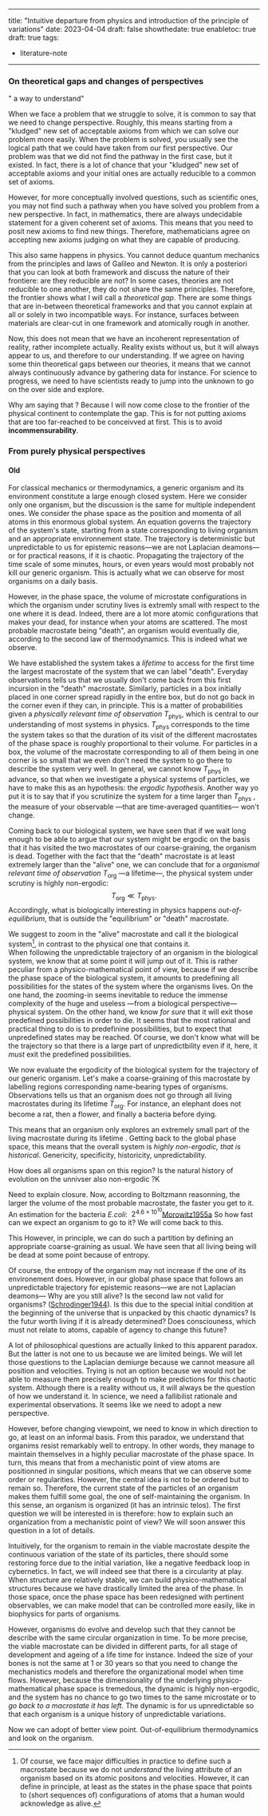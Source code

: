 
---
title: "Intuitive departure from physics and introduction of the principle of variations"
date: 2023-04-04
draft: false
showthedate: true
enabletoc: true
draft: true
tags:
- literature-note
---

### On theoretical gaps and changes of perspectives

" a way to understand"

When we face a problem that we struggle to solve, it is common to say that we need to change perspective. 
Roughly, this means starting from a "kludged" new set of acceptable axioms from which we can solve our problem more easily.
When the problem is solved, you usually see the logical path that we could have taken from our first perspective. 
Our problem was that we did not find the pathway in the first case, but it existed.
In fact, there is a lot of chance that your "kludged" new set of acceptable axioms and your initial ones are actually reducible to a common set of axioms. 

However, for more conceptually involved questions, such as scientific ones, you may not find such a pathway when you have solved you problem from a new perspective.
In fact, in mathematics, there are always undecidable statement for a given coherent set of axioms. This means that you need to posit new axioms to find new things. 
Therefore, mathematicians agree on accepting new axioms judging on what they are capable of producing.

This also same happens in physics. You cannot deduce quantum mechanics from the principles and laws of Galileo and Newton. 
It is only a posteriori that you can look at both framework and discuss the nature of their frontiere: are they reducible are not? 
In some cases, theories are not reducible to one another, they do not share the same principles.
Therefore, the frontier shows what I will call a *theoretical gap*.
There are some things that are in-between theoretical frameworks and that you cannot explain at all or solely in two incompatible ways. 
For instance, surfaces between materials are clear-cut in one framework and atomically rough in another. 

Now, this does not mean that we have an incoherent representation of reality, rather incomplete actually.
Reality exists without us, but it will always appear to us, and therefore to our understanding. 
If we agree on having some thin theoretical gaps between our theories, it means that we cannot always continuously advance by gathering data for instance. 
For science to progress, we need to have scientists ready to jump into the unknown to go on the over side and explore. 

Why am saying that ? Because I will now come close to the frontier of the physical continent to contemplate the gap.
This is for not putting axioms that are too far-reached to be conceivved at first. 
This is to avoid **incommensurability**.


### From purely physical perspectives



#### Old

For classical mechanics or thermodynamics, a generic organism and its environment constitute a large enough closed system. 
Here we consider only one organism, but the discussion is the same for multiple independent ones.
We consider the phase space as the position and momenta of all atoms in this enormous global system. 
An equation governs the trajectory of the system's state, starting from a state corresponding to living organism and an appropriate environnement state. 
The trajectory is deterministic but unpredictable to us for epistemic reasons—we are not Laplacian deamons— or for practical reasons, if it is chaotic. 
Propagating the trajectory of the time scale of some minutes, hours, or even years would most probably not kill our generic organism. 
This is actually what we can observe for most organisms on a daily basis.

However, in the phase space, the volume of microstate configurations in which the organism under scrutiny lives is extremly small with respect to the one where it is dead. 
Indeed, there are a lot more atomic configurations that makes your dead, for instance when your atoms are scattered. The most probable macrostate being "death", an organism would eventually die, according to the second law of thermodynamics. This is indeed what we observe. 

We have established the system takes a *lifetime* to access for the first time the largest macrostate of the system that we can label "death". Everyday observations tells us that we usually don't come back from this first incursion in the "death" macrostate. Similarly, particles in a box initially placed in one corner spread rapidly in the entire box, but do not go back in the corner even if they can, in principle. This is a matter of probabilities given a *physically relevant time of observation* $T_{\mathrm{phys}}$, which is central to our understanding of most systems in physics. $T_{\mathrm{phys}}$ corresponds to the time the system takes so that the duration of its visit of the different macrostates of the phase space is roughly proportional to their volume. For particles in a box, the volume of the macrostate corresponding to all of them being in one corner is so small that we even don't need the system to go there to describe the system very well. In general, we cannot know $T_{\mathrm{phys}}$ in advance, so that when we investigate a physical systems of particles, we have to make this as an hypothesis: the *ergodic hypothesis*. Another way yo put it is to say that if you scrutinize the system for a time larger than  $T_{\mathrm{phys}}$ , the measure of your observable —that are time-averaged quantities— won't change. 

Coming back to our biological system, we have seen that if we wait long enough to be able to argue that our system might be ergodic on the basis that it has visited the two macrostates of our coarse-graining, the organism is dead. Together with the fact that the "death" macrostate is at least extremely larger than the "alive" one, we can conclude that for a *organismal relevant time of observation*  $T_{\mathrm{org}}$ —a lifetime—, the physical system under scrutiny is highly non-ergodic: $$T_{\mathrm{org}} \ll T_{\mathrm{phys}}.$$Accordingly, what is biologically interesting in physics happens *out-of-equilibrium*, that is outside the "equilibrium" or "death" macrostate. 

We suggest to zoom in the "alive" macrostate and call it the biological system[^1], in contrast to the physical one that contains it.  
When following the unpredictable trajectory of an organism in the biological system, we know that at some point it will jump out of it. 
This is rather peculiar from a physico-mathematical point of view, because if we describe the phase space of the biological system, it amounts to predefining all possibilities for the states of the system where the organisms lives. 
On the one hand, the zooming-in seems inevitable to reduce the immense complexity of the huge and useless —from  a biological perspective— physical system. 
On the other hand, we know *for sure* that it will exit those predefined possibilities in order to die. 
It seems that the most rational and practical thing to do is to predefinine possibilities, but to expect that unpredefined states may be reached. 
Of course, we don't know what will be the trajectory so that there is a large part of unpredictbility even if it, here, it *must* exit the predefined possibilities. 

We now evaluate the ergodicity of the biological system for the trajectory of our generic organism. 
Let's make a coarse-graining of this macrostate by labelling regions corresponding name-bearing types of organisms.
Observations tells us that an organism does not go through all living macrostates during its lifetime $T_{\mathrm{org}}$. 
For instance, an elephant does not become a rat, then a flower, and finally a bacteria before dying.


This means that an organism only explores an extremely small part of the living macrostate during its lifetime . 
Getting back to the global phase space, this means that the overall system is *highly non-ergodic, that is historical*.
Genericity, specificity, historicity, unpredictability.


How does all organisms span on this region?
Is the natural history of evolution on the unnivser also non-ergodic ?K



Need to explain closure.
Now, according to Boltzmann reasonning, the larger the volume of the most probable macrostate, the faster you get to it. 
An estimation for the bacteria *E.coli*:   $2^{4.6\times 10^{10}}$[Morowitz1955a](reference/Morowitz1955a.md)
So how fast can we expect an organism to go to it? We will come back to this. 


[^1]: Of course, we face major difficulties in practice to define such a macrostate because we do not *understand* the living attribute of an organism based on its atomic positons and velocities. However, it can define in principle, at least as the states in the phase space that points to (short sequences of) configurations of atoms that a human would acknowledge as alive. 



This 
However, in principle, we can do such a partition by defining an appropriate coarse-graining as usual.
We have seen that all living being will be dead at some point because of entropy. 


Of course, the entropy of the organism may not increase if the one of its environement does. However, in our global phase space that follows an unpredictable trajectory for epistemic reasons—we are not Laplacian deamons— 
Why are you still alive? Is the second law not valid for organisms? ([Schrodinger1944](reference/Schrodinger1944.md)). Is this due to the special initial condition at the beginning of the universe that is unpacked by this chaotic dynamics? 
Is the futur worth living if it is already determined? Does consciouness, which must not relate to atoms, capable of agency to change this future? 

A lot of philosophical questions are actually linked to this apparent paradox. But the latter is not one to us because we are limited beings. We will let those questions to the Laplacian demiurge because we cannot measure all position and velocities. Trying is not an option because we would not be able to measure them precisely enough to make predictions for this chaotic system. Although there is a reality without us, it will always be the question of how we understand it. In science, we need a fallibilist rationale and experimental observations. It seems like we need to adopt a new perspective. 

However, before changing viewpoint, we need to know in which direction to go, at least on an informal basis. From this paradox, we understand that organims resist remarkably well to entropy. In other words, they manage to maintain themselves in a highly peculiar macrostate of the phase space. In turn, this means that from a mechanistic point of view atoms are positionned in singular positions, which means that we can observe some order or regularities. However, the central idea is not to be ordered but to remain so. Therefore, the current state of the particles of an organism makes them fulfill some goal, the one of self-maintaining the organism. In this sense, an organism is organized (it has an intrinsic telos). The first question we will be interested in is therefore: how to explain such an organization from a mechanistic point of view? We will soon answer this question in a lot of details. 

Intuitively, for the organism to remain in the viable macrostate despite the continuous variation of the state of its particles, there should some restoring force due to the initial variation, like a negative feedback loop in cybernetics. In fact, we will indeed see that there is a circularity at play. When structure are relatively stable, we can build physico-mathematical structures because we have drastically limited the area of the phase. In those space, once the phase space has been redesigned with pertinent observables, we can make model that can be controlled more easily, like in biophysics for parts of organisms.

However, organisms do evolve and develop such that they cannot be describe with the same circular organization in time. To be more precise, the viable macrostate can be divided in different parts, for all stage of development and ageing of a life time for instance. Indeed the size of your bones is not the same at 1 or  30 years so that you need to change the mechanistics models and therefore the organizational model when time flows. However, because the dimensionality of the underlying physico-mathematical phase space is tremedous, the dynamic is highly non-ergodic, and the system has no chance to go two times to the same microstate or to *go back to a macrostate it has left.* The dynamic is for us upnredictable so that each organism is a unique history of unpredictable variations. 



Now we can adopt of better view point. 
Out-of-equilibrium thermodynamics and look on the organism. 